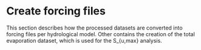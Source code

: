 # Create forcing files

This section describes how the processed datasets are converted into forcing files per hydrological model. Other contains the creation of the total evaporation dataset, which is used for the S_{u,max} analysis.
